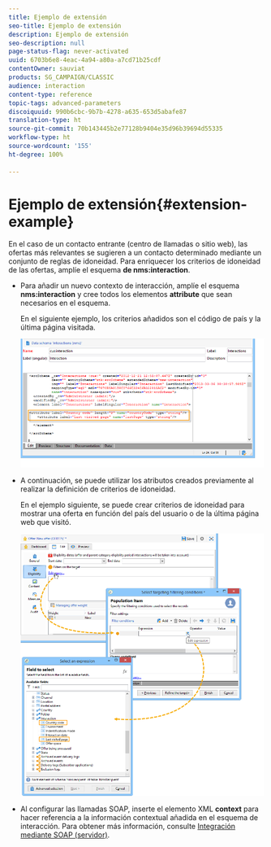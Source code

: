 ```yaml
---
title: Ejemplo de extensión
seo-title: Ejemplo de extensión
description: Ejemplo de extensión
seo-description: null
page-status-flag: never-activated
uuid: 6703b6e8-4eac-4a94-a80a-a7cd71b25cdf
contentOwner: sauviat
products: SG_CAMPAIGN/CLASSIC
audience: interaction
content-type: reference
topic-tags: advanced-parameters
discoiquuid: 990b6cbc-9b7b-4278-a635-653d5abafe87
translation-type: ht
source-git-commit: 70b143445b2e77128b9404e35d96b39694d55335
workflow-type: ht
source-wordcount: '155'
ht-degree: 100%

---
```



# Ejemplo de extensión{#extension-example}

En el caso de un contacto entrante (centro de llamadas o sitio web), las ofertas más relevantes se sugieren a un contacto determinado mediante un conjunto de reglas de idoneidad. Para enriquecer los criterios de idoneidad de las ofertas, amplíe el esquema **de nms:interaction**.

* Para añadir un nuevo contexto de interacción, amplíe el esquema **nms:interaction** y cree todos los elementos **attribute** que sean necesarios en el esquema.

   En el siguiente ejemplo, los criterios añadidos son el código de país y la última página visitada.

   ![](assets/s_ncs_configuration_offer_schemas.png)

* A continuación, se puede utilizar los atributos creados previamente al realizar la definición de criterios de idoneidad.

   En el ejemplo siguiente, se puede crear criterios de idoneidad para mostrar una oferta en función del país del usuario o de la última página web que visitó.

   ![](assets/s_ncs_configuration_offer_context.png)

* Al configurar las llamadas SOAP, inserte el elemento XML **context** para hacer referencia a la información contextual añadida en el esquema de interacción. Para obtener más información, consulte [Integración mediante SOAP (servidor)](../../interaction/using/integration-via-soap--server-side-.md).

